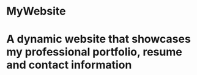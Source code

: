 # MyWebsite
# A dynamic website that showcases my professional portfolio, resume and contact information
